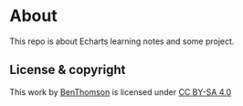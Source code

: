 # About

This repo is about Echarts learning notes and some project.



## License & copyright

This work by [BenThomson](https://benbinbin.github.io/profile) is licensed under [CC BY-SA 4.0](https://creativecommons.org/licenses/by-sa/4.0/?ref=chooser-v1)